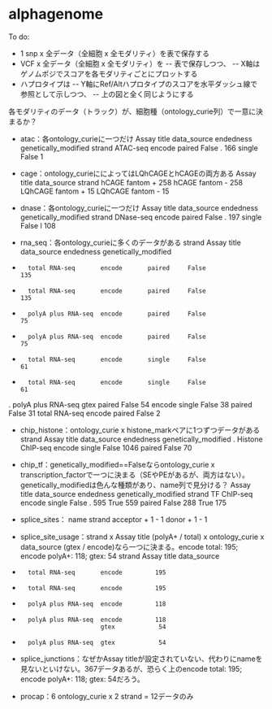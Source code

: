# alphagenome
To do:
- 1 snp x 全データ（全細胞 x 全モダリティ）を表で保存する
- VCF x 全データ（全細胞 x 全モダリティ）を
-- 表で保存しつつ、
-- X軸はゲノムポジでスコアを各モダリティごとにプロットする
- ハプロタイプは
-- Y軸にRef/Altハプロタイプのスコアを水平ダッシュ線で参照として示しつつ、
-- 上の図と全く同じようにする

各モダリティのデータ（トラック）が、細胞種（ontology_curie列）で一意に決まるか？
- atac：各ontology_curieに一つだけ
Assay title  data_source  endedness  genetically_modified  strand
ATAC-seq     encode       paired     False                 .       166
                          single     False                         1

- cage：ontology_curieにによってはLQhCAGEとhCAGEの両方ある
Assay title  data_source  strand
hCAGE        fantom       +       258
hCAGE        fantom       -       258
LQhCAGE      fantom       +        15
LQhCAGE      fantom       -        15
  
- dnase：各ontology_curieに一つだけ
Assay title  data_source  endedness  genetically_modified  strand
DNase-seq    encode       paired     False                 .       197
                          single     False                 l       108
  
- rna_seq：各ontology_curieに多くのデータがある
strand  Assay title         data_source  endedness  genetically_modified
+       total RNA-seq       encode       paired     False                   135
-       total RNA-seq       encode       paired     False                   135
+       polyA plus RNA-seq  encode       paired     False                    75
-       polyA plus RNA-seq  encode       paired     False                    75
+       total RNA-seq       encode       single     False                    61
-       total RNA-seq       encode       single     False                    61
.       polyA plus RNA-seq  gtex         paired     False                    54
                            encode       single     False                    38
                                         paired     False                    31
        total RNA-seq       encode       paired     False                     2
        
- chip_histone：ontology_curie x histone_markペアに1つずつデータがある
strand  Assay title       data_source  endedness  genetically_modified
.       Histone ChIP-seq  encode       single     False                   1046
                                       paired     False                     70

- chip_tf：genetically_modified==Falseならontology_curie x transcription_factorで一つに決まる（SEやPEがあるが、両方はない）。genetically_modifiedは色んな種類があり、name列で見分ける？
Assay title  data_source  endedness  genetically_modified  strand
TF ChIP-seq  encode       single     False                 .       595
                                     True                          559
                          paired     False                         288
                                     True                          175

- splice_sites：
name      strand
acceptor  +         1
          -         1
donor     +         1
          -         1
  
- splice_site_usage：strand x Assay title (polyA+ / total) x ontology_curie x data_source (gtex / encode)なら一つに決まる。encode total: 195; encode polyA+: 118; gtex: 54
strand  Assay title         data_source
-       total RNA-seq       encode         195
+       total RNA-seq       encode         195
-       polyA plus RNA-seq  encode         118
+       polyA plus RNA-seq  encode         118
                            gtex            54
-       polyA plus RNA-seq  gtex            54
  
- splice_junctions：なぜかAssay titleが設定されていない、代わりにnameを見ないといけない。367データあるが、恐らく上のencode total: 195; encode polyA+: 118; gtex: 54だろう。

- procap：6 ontology_curie x 2 strand = 12データのみ

